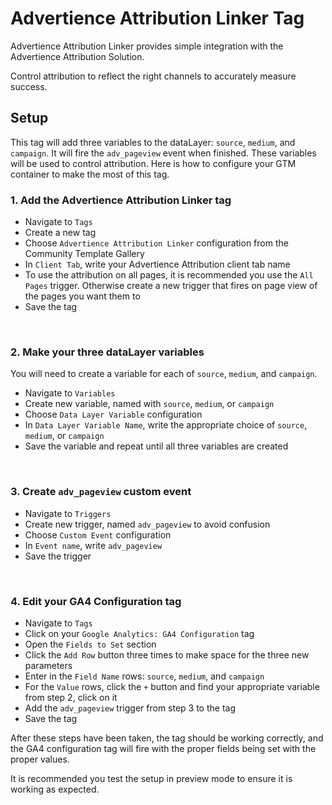 # Advertience Attribution Linker Tag

Advertience Attribution Linker provides simple integration with the Advertience Attribution Solution.

Control attribution to reflect the right channels to accurately measure success.

## Setup

This tag will add three variables to the dataLayer: `source`, `medium`, and `campaign`. It will fire the `adv_pageview` event when finished. These variables will be used to control attribution. Here is how to configure your GTM container to make the most of this tag.

### 1. Add the Advertience Attribution Linker tag

- Navigate to `Tags`
- Create a new tag
- Choose `Advertience Attribution Linker` configuration from the Community Template Gallery
- In `Client Tab`, write your Advertience Attribution client tab name
- To use the attribution on all pages, it is recommended you use the `All Pages` trigger. Otherwise create a new trigger that fires on page view of the pages you want them to
- Save the tag

<br>

### 2. Make your three dataLayer variables

You will need to create a variable for each of `source`, `medium`, and `campaign`.

- Navigate to `Variables`
- Create new variable, named with `source`, `medium`, or `campaign`
- Choose `Data Layer Variable` configuration
- In `Data Layer Variable Name`, write the appropriate choice of `source`, `medium`, or `campaign`
- Save the variable and repeat until all three variables are created

<br>

### 3. Create `adv_pageview` custom event

- Navigate to `Triggers`
- Create new trigger, named `adv_pageview` to avoid confusion
- Choose `Custom Event` configuration
- In `Event name`, write `adv_pageview`
- Save the trigger

<br>

### 4. Edit your GA4 Configuration tag

- Navigate to `Tags`
- Click on your `Google Analytics: GA4 Configuration` tag
- Open the `Fields to Set` section
- Click the `Add Row` button three times to make space for the three new parameters
- Enter in the `Field Name` rows: `source`, `medium`, and `campaign`
- For the `Value` rows, click the `+` button and find your appropriate variable from step 2, click on it
- Add the `adv_pageview` trigger from step 3 to the tag
- Save the tag

After these steps have been taken, the tag should be working correctly, and the GA4 configuration tag will fire with the proper fields being set with the proper values.

It is recommended you test the setup in preview mode to ensure it is working as expected.